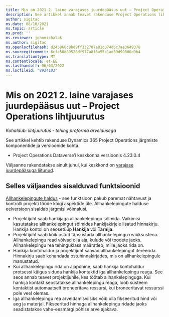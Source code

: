 ```yaml
---
title: Mis on 2021 2. laine varajases juurdepääsus uut – Project Operations lihtjuurutus
description: See artikkel annab teavet rakenduse Project Operations lihtjuurutuse 2021. aasta 2. laine varajase juurdepääsu väljaandes olevate funktsioonide kohta.
author: sigitac
ms.date: 08/10/2021
ms.topic: article
ms.prod: ''
ms.reviewer: johnmichalak
ms.author: sigitac
ms.openlocfilehash: d245868c8bd9ff332707a81c074d6c7ae3649378
ms.sourcegitcommit: 6cfc50d89528df977a8f6a55c1ad39d99800d9b4
ms.translationtype: MT
ms.contentlocale: et-EE
ms.lasthandoff: 06/03/2022
ms.locfileid: "8924103"
---
```

# <a name="whats-new-2021-wave-2-early-access---project-operations-lite-deployment"></a>Mis on 2021 2. laine varajases juurdepääsus uut – Project Operations lihtjuurutus

_Kohaldub: lihtjuurutus - tehing proforma arveldusega_

See artikkel kehtib rakenduse Dynamics 365 Project Operations järgmiste komponentide ja versioonide kohta.

  - Project Operations Dataverse’i keskkonna versioonis 4.23.0.4

Väljaanne rakendatakse ainult juhul, kui keskkond on [varajase juurdepääsuga liitunud](/power-platform/admin/opt-in-early-access-updates#how-to-enable-early-access-updates).

## <a name="features-included-in-this-release"></a>Selles väljaandes sisalduvad funktsioonid

[Allhankelepingute haldus](/dynamics365/project-operations/pro/subcontracting/managing-subcontracts-overview) - see funktsioon pakub paremat nähtavust ja kontrolli projekti tööde kõigi aspektide üle. Allhankelepingute halduse eelversioon sisaldab järgmisi võimalusi.

  - Projektijuht saab hankijaga allhankelepingu sõlmida. Vaikimisi kasutatakse allhankelepingut sõlmides hankijakirjele lisatud hinnakirju. Hankija kontol on seosetüüp **Hankija** või **Tarnija**.
  - Projektijuht saab kõik ostud täpsustada allhankelepingu reaüksustena. Allhankelepingu read võivad olla aja, kulude või toodete jaoks. Allhankelepingu rea tehinguklass määratleb, mille jaoks rida on.
  - Hankija kontohaldur ja projektijuht saavad allhankelepingut itereerida. Hinnakirju saab kohandada ostuhinnakirjades, mis on allhankelepingule manustatud.
  - Kui allhankelepingu rida on ajapõhine, saab hankija kontohaldur protsessi käigus siduda hankija kontaktid iga allhankelepingu reaga. See seos annab teavet projektijuhile, kes töötab allhankelepinguga. Kui hankija kontakt seostatakse allhankelepingu reaga, loob süsteem kontaktist automaatselt broneeritava ressursi, kui broneeritavat ressurssi pole veel olemas.
  - Iga allhankelepingu rea arveldamisviisiks võib olla fikseeritud hind või aeg ja materjal. Fikseeritud hinnaga allhankelepingu ridade jaoks seadistatakse vahe-eesmärgi põhise arve ajakava.
